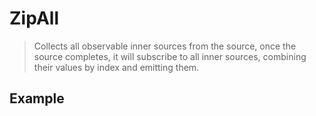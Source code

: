 # ZipAll

> Collects all observable inner sources from the source, once the source completes, it will subscribe to all inner sources, combining their values by index and emitting them.

## Example
